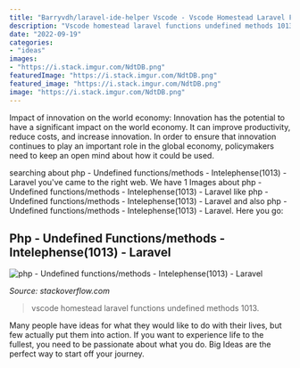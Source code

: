 ```yaml
---
title: "Barryvdh/laravel-ide-helper Vscode - Vscode Homestead Laravel Functions Undefined Methods 1013"
description: "Vscode homestead laravel functions undefined methods 1013"
date: "2022-09-19"
categories:
- "ideas"
images:
- "https://i.stack.imgur.com/NdtDB.png"
featuredImage: "https://i.stack.imgur.com/NdtDB.png"
featured_image: "https://i.stack.imgur.com/NdtDB.png"
image: "https://i.stack.imgur.com/NdtDB.png"
---
```



Impact of innovation on the world economy:
Innovation has the potential to have a significant impact on the world economy. It can improve productivity, reduce costs, and increase innovation. In order to ensure that innovation continues to play an important role in the global economy, policymakers need to keep an open mind about how it could be used.

	

		
searching about php - Undefined functions/methods - Intelephense(1013) - Laravel you've came to the right web. We have 1 Images about php - Undefined functions/methods - Intelephense(1013) - Laravel like php - Undefined functions/methods - Intelephense(1013) - Laravel and also php - Undefined functions/methods - Intelephense(1013) - Laravel. Here you go:
		
    
## Php - Undefined Functions/methods - Intelephense(1013) - Laravel

<img loading=lazy src="https://i.stack.imgur.com/NdtDB.png" onerror="this.onerror=null;this.src='https://tse2.mm.bing.net/th?id=OIP.n5EKwjVYxSaWpmQ6ommpwQHaB2&amp;pid=15.1';" alt="php - Undefined functions/methods - Intelephense(1013) - Laravel">

_Source: stackoverflow.com_

>vscode homestead laravel functions undefined methods 1013. 

	

Many people have ideas for what they would like to do with their lives, but few actually put them into action. If you want to experience life to the fullest, you need to be passionate about what you do. Big Ideas are the perfect way to start off your journey.

